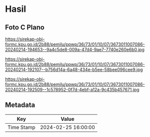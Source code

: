 # Hasil

## Foto C Plano

https://sirekap-obj-formc.kpu.go.id/2b88/pemilu/ppwp/36/73/01/10/07/3673011007086-20240214-194653--9a4c5de8-009a-47d4-9ae7-7740e260e6b0.jpg

https://sirekap-obj-formc.kpu.go.id/2b88/pemilu/ppwp/36/73/01/10/07/3673011007086-20240214-192107--b756d14a-6a48-434e-b5ee-58bee096cee9.jpg

https://sirekap-obj-formc.kpu.go.id/2b88/pemilu/ppwp/36/73/01/10/07/3673011007086-20240214-192509--1c578952-0f7d-4ebf-a12a-9c435b457671.jpg


## Metadata

| Key        | Value               |
| ---------- | ------------------- |
| Time Stamp | 2024-02-25 16:00:00 |



